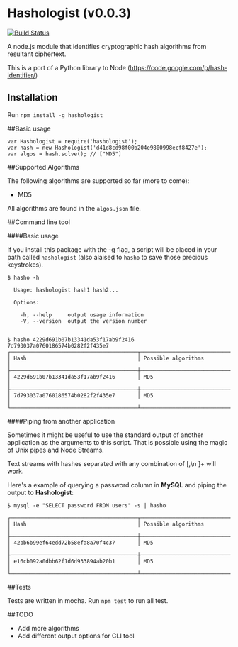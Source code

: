 Hashologist (v0.0.3) 
===========
[![Build Status](https://travis-ci.org/mtharrison/hashologist.svg?branch=master)](https://travis-ci.org/mtharrison/hashologist)

A node.js module that identifies cryptographic hash algorithms from resultant ciphertext.

This is a port of a Python library to Node (https://code.google.com/p/hash-identifier/)

## Installation

Run `npm install -g hashologist`

##Basic usage

	var Hashologist = require('hashologist');
	var hash = new Hashologist('d41d8cd98f00b204e9800998ecf8427e');
	var algos = hash.solve(); // ["MD5"]
	
##Supported Algorithms

The following algorithms are supported so far (more to come):

- MD5

All algorithms are found in the `algos.json` file.

##Command line tool

####Basic usage

If you install this package with the -g flag, a script will be placed in your path called `hashologist` (also alaised to `hasho` to save those precious keystrokes).

	$ hasho -h
	
	  Usage: hashologist hash1 hash2...
	
	  Options:
	
	    -h, --help     output usage information
	    -V, --version  output the version number
		
	
	$ hasho 4229d691b07b13341da53f17ab9f2416 7d793037a0760186574b0282f2f435e7
	┌────────────────────────────────────────┬──────────────────────────────┐
	│ Hash                                   │ Possible algorithms          │
	├────────────────────────────────────────┼──────────────────────────────┤
	│ 4229d691b07b13341da53f17ab9f2416       │ MD5                          │
	├────────────────────────────────────────┼──────────────────────────────┤
	│ 7d793037a0760186574b0282f2f435e7       │ MD5                          │
	└────────────────────────────────────────┴──────────────────────────────┘
	
####Piping from another application

Sometimes it might be useful to use the standard output of another application as the arguments to this script. That is possible using the magic of Unix pipes and Node Streams.

Text streams with hashes separated with any combination of [,\n ]+ will work.

Here's a example of querying a password column in **MySQL** and piping the output to **Hashologist**:

    $ mysql -e "SELECT password FROM users" -s | hasho
    
	┌────────────────────────────────────────┬──────────────────────────────┐
	│ Hash                                   │ Possible algorithms          │
	├────────────────────────────────────────┼──────────────────────────────┤
	│ 42bb6b99ef64edd72b58efa8a70f4c37       │ MD5                          │
	├────────────────────────────────────────┼──────────────────────────────┤
	│ e16cb092a0dbb62f1d6d933894ab20b1       │ MD5                          │
	└────────────────────────────────────────┴──────────────────────────────┘
		
##Tests

Tests are written in mocha. Run `npm test` to run all test.
	
##TODO 

- Add more algorithms
- Add different output options for CLI tool
